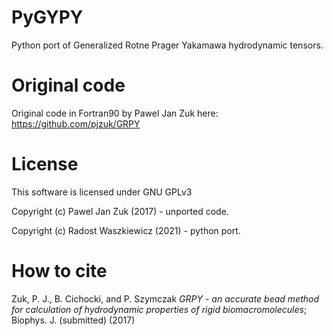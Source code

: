 # PyGYPY
Python port of Generalized Rotne Prager Yakamawa hydrodynamic tensors.


# Original code

Original code in Fortran90 by Pawel Jan Zuk here:
https://github.com/pjzuk/GRPY

# License

This software is licensed under GNU GPLv3

Copyright (c) Pawel Jan Zuk (2017) - unported code.

Copyright (c) Radost Waszkiewicz (2021) - python port.

# How to cite

Zuk, P. J., B. Cichocki, and P. Szymczak *GRPY - an accurate bead method for calculation of hydrodynamic
properties of rigid biomacromolecules*; Biophys. J. (submitted) (2017)
